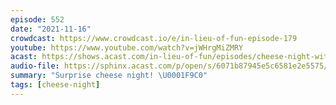 ```yaml
---
episode: 552
date: "2021-11-16"
crowdcast: https://www.crowdcast.io/e/in-lieu-of-fun-episode-179
youtube: https://www.youtube.com/watch?v=jWHrgMiZMRY
acast: https://shows.acast.com/in-lieu-of-fun/episodes/cheese-night-with-kate-and-gdf
audio-file: https://sphinx.acast.com/p/open/s/6071b87945e5c6581e2e5575/e/6198273beee90800135bcb65/media.mp3
summary: "Surprise cheese night! \U0001F9C0"
tags: [cheese-night]
---
```

